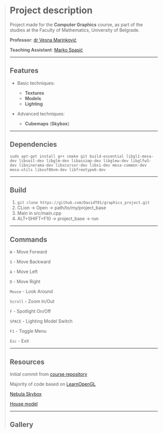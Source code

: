 > # Project description
>
> Project made for the **Computer Graphics** course, as part of the studies at the Faculty of Mathematics, University of Belgrade.
>
> **Professor**: [dr Vesna Marinković](https://poincare.matf.bg.ac.rs/~vesna.marinkovic/)
>
> **Teaching Assistant**: [Marko Spasić](https://github.com/spaske00)
>
> <hr>
>
> ## Features
>
> - Basic techniques:
>   - **Textures**
>   - **Models**
>   - **Lighting**
>
>
> - Advanced techniques:
>   - **Cubemaps** (**Skybox**)
>
> <hr>
>
> ## Dependencies
>
> ```
> sudo apt-get install g++ cmake git build-essential libgl1-mesa-dev libsoil-dev libglm-dev libassimp-dev libglew-dev libglfw3-dev libxinerama-dev libxcursor-dev libxi-dev mesa-common-dev mesa-utils libxxf86vm-dev libfreetype6-dev
> ```
>
> <hr>
>
> ## Build
>
> 1. ``git clone https://github.com/DavidT01/graphics_project.git``
> 2. CLion -> Open -> path/to/my/project_base
> 3. Main in src/main.cpp
> 4. ALT+SHIFT+F10 -> project_base -> run
>
> <hr>
>
> ## Commands
>
> `W` - Move Forward
>
> `S` - Move Backward
>
> `A` - Move Left
>
> `D` - Move Right
> 
> `Mouse` - Look Around
>
> `Scroll` - Zoom In/Out
>
> `F` - Spotlight On/Off
>
> `SPACE` - Lighting Model Switch
> 
> `F1` - Toggle Menu
>
> `Esc` - Exit
>
> <hr>
>
> ## Resources
>
> Initial commit from [course repository](https://github.com/matf-racunarska-grafika/project_base)
>
> Majority of code based on [LearnOpenGL](https://github.com/JoeyDeVries/LearnOpenGL)
>
> [Nebula Skybox](https://opengameart.org/content/space-nebulas-skybox)
>
> [House model](https://github.com/matf-racunarska-grafika-galerija/OpenGL_matf_project)
>
> <hr>
>
> ## Gallery
